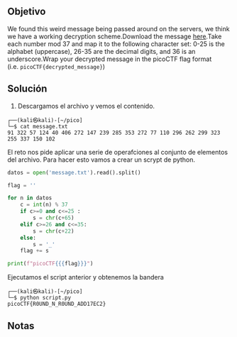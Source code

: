 ## Objetivo
We found this weird message being passed around on the servers, we think we have a working decryption scheme.Download the message [here](https://artifacts.picoctf.net/c/395/message.txt).Take each number mod 37 and map it to the following character set: 0-25 is the alphabet (uppercase), 26-35 are the decimal digits, and 36 is an underscore.Wrap your decrypted message in the picoCTF flag format (i.e. `picoCTF{decrypted_message}`)

## Solución
1. Descargamos el archivo  y vemos el contenido.
``` sehll
┌──(kali㉿kali)-[~/pico]
└─$ cat message.txt 
91 322 57 124 40 406 272 147 239 285 353 272 77 110 296 262 299 323 255 337 150 102 
```
El reto nos pide aplicar una serie de operafciones al conjunto de elementos del archivo. Para hacer esto vamos a crear un scrypt de python.

``` python
datos = open('message.txt').read().split()

flag = ''

for n in datos
	c = int(n) % 37
	if c>=0 and c<=25 :
		s = chr(c+65)
	elif c>=26 and c<=35:
		s = chr(c+22)
	else:
		s = '_'
	flag += s

print(f"picoCTF{{{flag}}}")
```

Ejecutamos el script anterior y obtenemos la bandera
``` shell
┌──(kali㉿kali)-[~/pico]
└─$ python script.py
picoCTF{R0UND_N_R0UND_ADD17EC2}

```

## Notas